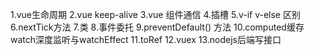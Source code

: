 1.vue生命周期
2.vue keep-alive
3.vue 组件通信
4.插槽
5.v-if v-else 区别
6.nextTick方法
7.类
8.事件委托
9.preventDefault() 方法
10.computed缓存 watch深度监听与watchEffect
11.toRef
12.vuex
13.nodejs后端写接口